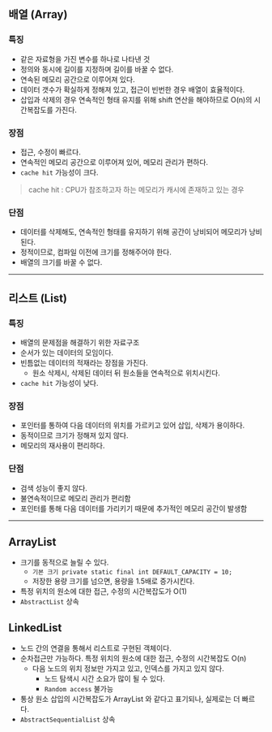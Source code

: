 

## 배열 (Array)

### 특징
- 같은 자료형을 가진 변수를 하나로 나타낸 것
- 정의와 동시에 길이를 지정하며 길이를 바꿀 수 없다.
- 연속된 메모리 공간으로 이루어져 있다.
- 데이터 갯수가 확실하게 정해져 있고, 접근이 빈번한 경우 배열이 효율적이다.
- 삽입과 삭제의 경우 연속적인 형태 유지를 위해 shift 연산을 해야하므로 O(n)의 시간복잡도를 가진다.


### 장점
- 접근, 수정이 빠르다.
- 연속적인 메모리 공간으로 이루어져 있어, 메모리 관리가 편하다.
- `cache hit` 가능성이 크다.
> cache hit : CPU가 참조하고자 하는 메모리가 캐시에 존재하고 있는 경우

### 단점
- 데이터를 삭제해도, 연속적인 형태를 유지하기 위해 공간이 낭비되어 메모리가 낭비된다.
- 정적이므로, 컴파일 이전에 크기를 정해주어야 한다.
- 배열의 크기를 바꿀 수 없다.

---

## 리스트 (List)

### 특징
- 배열의 문제점을 해결하기 위한 자료구조
- 순서가 있는 데이터의 모임이다.
- 빈틈없는 데이터의 적재라는 장점을 가진다.
  - 원소 삭제시, 삭제된 데이터 뒤 원소들을 연속적으로 위치시킨다.
- `cache hit` 가능성이 낮다.

### 장점
- 포인터를 통하여 다음 데이터의 위치를 가르키고 있어 삽입, 삭제가 용이하다.
- 동적이므로 크기가 정해져 있지 않다.
- 메모리의 재사용이 편리하다.

### 단점
- 검색 성능이 좋지 않다.
- 불연속적이므로 메모리 관리가 편리함
- 포인터를 통해 다음 데이터를 가리키기 때문에 추가적인 메모리 공간이 발생함

---

## ArrayList
- 크기를 동적으로 늘릴 수 있다.
  - `기본 크기 private static final int DEFAULT_CAPACITY = 10;`
  - 저장한 용량 크기를 넘으면, 용량을 1.5배로 증가시킨다.
- 특정 위치의 원소에 대한 접근, 수정의 시간복잡도가 O(1)
- `AbstractList` 상속

## LinkedList
- 노드 간의 연결을 통해서 리스트로 구현된 객체이다.
- 순차접근만 가능하다. 특정 위치의 원소에 대한 접근, 수정의 시간복잡도 O(n)
  - 다음 노드의 위치 정보만 가지고 있고, 인덱스를 가지고 있지 않다.
    - 노드 탐색시 시간 소요가 많이 될 수 있다.
    - `Random access` 불가능
- 통상 원소 삽입의 시간복잡도가 ArrayList 와 같다고 표기되나, 실제로는 더 빠르다.
- `AbstractSequentialList` 상속